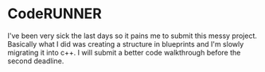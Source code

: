 # CodeRUNNER
I've been very sick the last days so it pains me to submit this messy project. Basically what I did was creating a structure in blueprints and I'm slowly migrating it into c++. I will submit a better code walkthrough before the second deadline.
